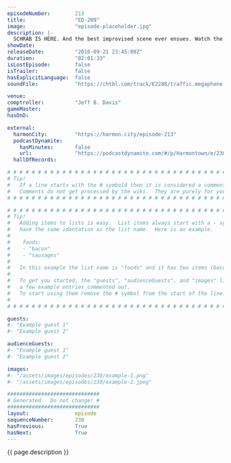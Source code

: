 ```yaml
---
episodeNumber:        213
title:                "ED-209"
image:                "episode-placeholder.jpg"
description: |-
  SCHRAB IS HERE. And the best improvised scene ever ensues. Watch the video at harmontown.com/live. Become a member! Watch the live stream and gain access to all our shows anytime anywhere.
showDate:             
releaseDate:          "2016-09-21 23:45:00Z"
duration:             "02:01:33"
isLostEpisode:        false
isTrailer:            false
hasExplicitLanguage:  false
soundFile:            "https://chtbl.com/track/E2288/traffic.megaphone.fm/STA6204938258.mp3?updated=1559759946"

venue:                
comptroller:          "Jeff B. Davis"
gameMaster:           
hasDnD:               

external:
  harmonCity:         "https://harmon.city/episode-213"
  podcastDynamite:
    hasMinutes:       false
    url:              "https://podcastdynamite.com/#/p/Harmontown/e/230/213"
  hallOfRecords:      

# # # # # # # # # # # # # # # # # # # # # # # # # # # # # # # # # # # # # # # # # # # # #
# Tip!
#   If a line starts with the # symbold then it is considered a comment.
#   Comments do not get processed by the wiki.  They are purely for your information.
# # # # # # # # # # # # # # # # # # # # # # # # # # # # # # # # # # # # # # # # # # # # #

# # # # # # # # # # # # # # # # # # # # # # # # # # # # # # # # # # # # # # # # # # # # #
# Tip!
#   Adding items to lists is easy.  List items always start with a - symbol and have
#   have the same identation as the list name.  Here is an example.
#
#    foods:
#    - "bacon"
#    - "sausages"
#
#   In this example the list name is "foods" and it has two items (bacon, and sausages).
#
#   To get you started, the "guests", "audienceGuests", and "images" lists below have
#   a few example entries commented out.
#   To start using them remove the # symbol from the start of the line.
#
# # # # # # # # # # # # # # # # # # # # # # # # # # # # # # # # # # # # # # # # # # # # #

guests:
#- "Example guest 1"
#- "Example guest 2"

audienceGuests:
#- "Example guest 1"
#- "Example guest 2"

images:
#- "/assets/images/episodes/230/example-1.png"
#- "/assets/images/episodes/230/example-2.jpeg"

##############################
# Generated.  Do not change! #
##############################
layout:               episode
sequenceNumber:       230
hasPrevious:          True
hasNext:              True
---
```


<!-- The episode description will be rendered here -->
{{ page.description }}

<!-- Add your content BELOW here -->
<!-- vvvvvvvvvvvvvvvvvvvvvvvvvvv -->




<!-- ^^^^^^^^^^^^^^^^^^^^^^^^^^^ -->
<!-- Add your content ABOVE here -->

<!-- The episode gallery will be rendered here -->